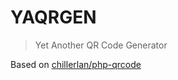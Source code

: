 # YAQRGEN

> Yet Another QR Code Generator

Based on [chillerlan/php-qrcode](https://github.com/chillerlan/php-qrcode)

